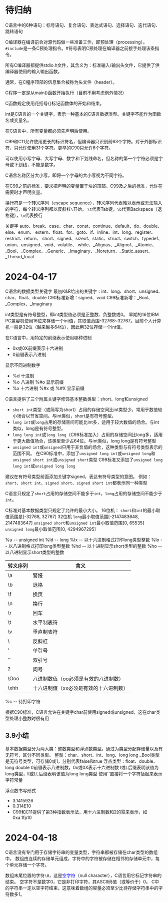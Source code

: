 # 待归纳
C语言中的6种语句：标号语句、复合语句、表达式语句、选择语句、迭代语句、跳转语句

C编译器在编译前会对源代码做一些准备工作，即预处理（processing）。`#include`是一条C预处理指令。#符号表明C预处理在编译器之前接手处理该条指令。

所有C编译器都提供stdio.h文件，其含义为：标准输入/输出头文件，它提供了供编译器使用的输入输出函数。

通常，在C程序顶部的信息集合被称为头文件（header）。

C程序一定是从main()函数开始执行（目前不用考虑例外情况）

C函数规定使用花括号{}标记函数体的开始和结束。

int是C语言的一个关键字，表示一种基本的C语言数据类型。关键字不能作为函数名或变量名。

在C语言中，所有变量都必须先声明后使用。

C99和C11允许使用更长的标识符名，但编译器只识别前63个字符。对于外部标识符，只允许使用31个字符。更早的C90只允许6个字符。

可以使用小写字母、大写字母、数字和下划线命名，但名称的第一个字符必须是字母或下划线，不能是数字。

C语言名称区分大小写，即将一个字母的大小写视为不同字符。

在C99之前的标准，要求把声明的变量置于块的顶部。C99及之后的标准，允许在需要时才声明变量。

换行符是一个转义序列（escape sequence），转义序列代表难以表示或无法输入的字符，每个转义序列都以反斜杠`\`开始。
`\t`代表Tab键，`\b`代表Backspace（退格键），`\n`代表换行

关键字
auto、break、case、char、const、continue、default、do、double、else、enum、
extern、float、for、goto、if、inline、int、long、register、restrict、return、
short、signed、sizeof、static、struct、switch、typedef、union、unsigned、void、volatile、
while、_Alignas、_Alignof、_Atomic、_Bool、_Complex、_Generic、_Imaginary、_Noreturn、_Static_assert、_Thread_local

# 2024-04-17
C语言的数据类型关键字
最初K&R给出的关键字：int、long、short、unsigned、char、float、double
C90标准新增：signed、void
C99标准新增：_Bool、_Complex、_Imaginary

int类型是有符号整型，即int类型值必须是正整数、负整数或0。
早期的16位IBM PC兼容机使用16位来存储一个int值，其取值范围-32768~32767。目前个人计算机一般是32位（越来越多64位），因此用32位存储一个int值。

在C语言中，用特定的前缀表示使用哪种进制
* 0x或0X前缀表示十六进制
* 0前缀表示八进制

显示不同进制数字
* %d 十进制
* %o 八进制  %#o 显示前缀
* %x 十六进制 %#x 或 %#X 显示前缀

C语言提供了三个附属关键字修饰基本整数类型：short、long和unsigned
* `short int`类型（或简写为short）占用的存储空间比int类型少，常用于数值较小场合以节省空间。与int类似，short是有符号整型。
* `long int`或`long`占用的存储空间可能比int多，适用于较大数值的场合。与int类似，long是有符号整型。
* `long long int`或`long long`（C99标准加入）占用的存储空间比long多，适用于更大数值场合，该类型至少占64位。与int类似，long long是有符号整型
* `unsigned int`或`unsigned`只用于非负值的场合，这种类型与有符号类型表示的范围不同。
在C90标准中，添加了`unsigned long int`或`unsigned long`和`unsigned short int`或`unsigned short`类型
C99标准又添加了`unsigned long long int`或`unsigned long long`

建议在有符号类型前面添加关键字signed，表达有符号类型的意图。
例如：`short`、`short int`、`signed short`、`signed short int`都表示同一种类型

C语言只规定了`short`占用的存储空间不能多于`int`，`long`占用的存储空间不能少于`int`。

C标准对基本数据类型只规定了允许的最小大小。
16位机：
`short`和`int`的最小取值范围是[-32768, 32767]
32位机
`long`最小取值范围[-2147483648, 2147483647]
`unsigned short`和`unsigned int`最小取值范围[0, 65535]
`unsigned long`最小取值范围[0, 4294967295]

%u -- unsigned int
%ld -- long
%lx -- 以十六进制格式打印long类型整数
%lo -- 以八进制格式打印long类型整数
%hd -- 以十进制显示short类型的整数
%ho -- 以八进制显示short类型的整数

|转义序列|含义                               |
|-------|-----------------------------------|
|\a     |警报                               |
|\b     |退格                               |
|\f     |换页                               |
|\n     |换行                               |
|\r     |回车                               |
|\t     |水平制表符                         |
|\v     |垂直制表符                         |
|\\     |反斜杠                             |
|\'     |单引号                             |
|\''    |双引号                             |
|\?     |问号                               |
|\Ooo   |八进制数值（oo必须是有效的八进制数）  |
|\xhh   |十六进制值（xx必须是有效的十六进制数）|

%c -- 待打印字符

根据C90标准，C语言允许在关键字char前使用signed或unsigned，这在char类型处理小整数时很有用

## 3.9小结
基本数据类型分为两大类：整数类型和浮点数类型。通过为类型分配存储量以及有无符号，区分不同类型。
整型：char、short、int、long、long long
_Bool类型是无符号类型，可存储0或1，分别代表false和true
浮点类型：float、double、long double
0前缀表示八进制数，0x或0X表示十六进制数
l或L后缀表明该值为long类型，ll或LL后缀表明该值为long long类型
使用''直接将一个字符括起来表示字符常量

浮点数书写形式
* 3.1415926
* 0.314E10
* C99和C11提供了第3种指数表示法，用十六进制数和2的幂来表示，如0xa.1fp10

# 2024-04-18
C语言没有专门用于存储字符串的变量类型，字符串都被存储在char类型的数组中。
数组由连续的存储单元组成，字符中的字符被存储在相邻的存储单元中，每个单元存储一个字符。

数组末尾位置的字符`\0`，这是<font color="blue">空字符</font>（null character），C语言用它标记字符串的结束。
空字符不是数字0，它是非打印字符，其ASCII码值（或等价于）0。
C中的字符串一定以空字符结束，这意味着数组的容量必须至少比待存储字符串中的字符数多1。

